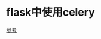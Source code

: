 # flask中使用celery

[参考](https://stackoverflow.com/questions/12044776/how-to-use-flask-sqlalchemy-in-a-celery-task)

